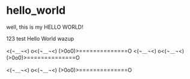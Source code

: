 # hello_world
well, this is my HELLO WORLD!

123
test
Hello
World
wazup

<(¬＿¬<) o<(¬＿¬<) (>0o0)>==============O
<(¬＿¬<) o<(¬＿¬<) (>0o0)>==============O

<(¬＿¬<) o<(¬＿¬<) (>0o0)>==============O
